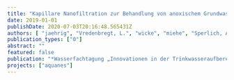 ```yaml
---
title: "Kapillare Nanofiltration zur Behandlung von anoxischem Grundwasser und Uferfiltrat"
date: 2019-01-01
publishDate: 2020-07-03T20:16:48.565431Z
authors: [ "jaehrig", "Vredenbregt, L.", "wicke", "miehe", "Sperlich, A." ]
publication_types: ["0"]
abstract: ""
featured: false
publication: "*Wasserfachtagung „Innovationen in der Trinkwasseraufbereitung“*"
projects: ["aquanes"]
---
```


